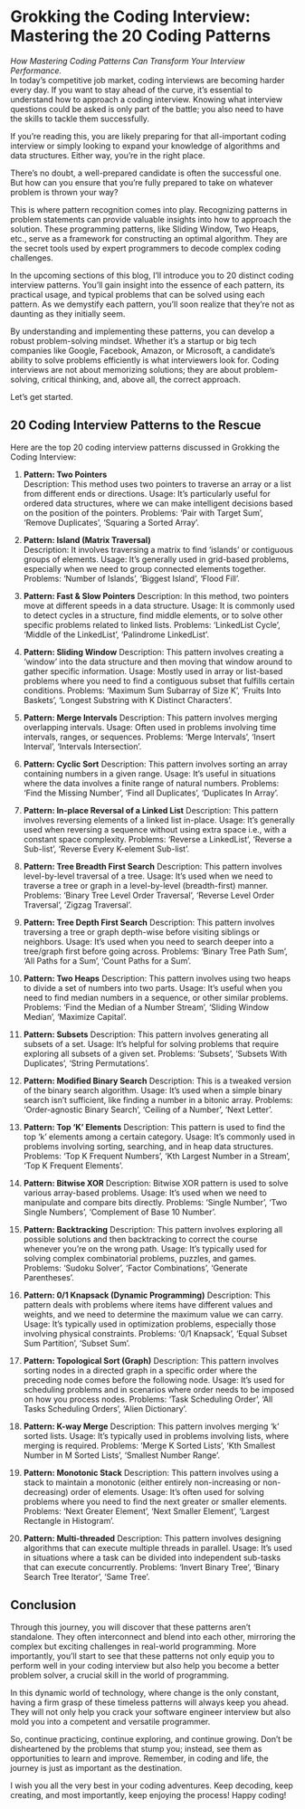 # Grokking the Coding Interview: Mastering the 20 Coding Patterns
_How Mastering Coding Patterns Can Transform Your Interview Performance._<br>
In today’s competitive job market, coding interviews are becoming harder every day. If you want to stay ahead of the curve, it’s essential to understand how to approach a coding interview. Knowing what interview questions could be asked is only part of the battle; you also need to have the skills to tackle them successfully.

If you’re reading this, you are likely preparing for that all-important coding interview or simply looking to expand your knowledge of algorithms and data structures. Either way, you’re in the right place.

There’s no doubt, a well-prepared candidate is often the successful one. But how can you ensure that you’re fully prepared to take on whatever problem is thrown your way?

This is where pattern recognition comes into play. Recognizing patterns in problem statements can provide valuable insights into how to approach the solution. These programming patterns, like Sliding Window, Two Heaps, etc., serve as a framework for constructing an optimal algorithm. They are the secret tools used by expert programmers to decode complex coding challenges.

In the upcoming sections of this blog, I’ll introduce you to 20 distinct coding interview patterns. You’ll gain insight into the essence of each pattern, its practical usage, and typical problems that can be solved using each pattern. As we demystify each pattern, you’ll soon realize that they’re not as daunting as they initially seem.

By understanding and implementing these patterns, you can develop a robust problem-solving mindset. Whether it’s a startup or big tech companies like Google, Facebook, Amazon, or Microsoft, a candidate’s ability to solve problems efficiently is what interviewers look for. Coding interviews are not about memorizing solutions; they are about problem-solving, critical thinking, and, above all, the correct approach.

Let’s get started.

## 20 Coding Interview Patterns to the Rescue
Here are the top 20 coding interview patterns discussed in Grokking the Coding Interview:

1. **Pattern: Two Pointers**<br>
   Description: This method uses two pointers to traverse an array or a list from different ends or directions.
   Usage: It’s particularly useful for ordered data structures, where we can make intelligent decisions based on the position of the pointers.
   Problems: ‘Pair with Target Sum’, ‘Remove Duplicates’, ‘Squaring a Sorted Array’.

2. **Pattern: Island (Matrix Traversal)**   
   Description: It involves traversing a matrix to find ‘islands’ or contiguous groups of elements.
   Usage: It’s generally used in grid-based problems, especially when we need to group connected elements together.
   Problems: ‘Number of Islands’, ‘Biggest Island’, ‘Flood Fill’.

3. **Pattern: Fast & Slow Pointers**
   Description: In this method, two pointers move at different speeds in a data structure.
   Usage: It is commonly used to detect cycles in a structure, find middle elements, or to solve other specific problems related to linked lists.
   Problems: ‘LinkedList Cycle’, ‘Middle of the LinkedList’, ‘Palindrome LinkedList’.

4. **Pattern: Sliding Window**
   Description: This pattern involves creating a ‘window’ into the data structure and then moving that window around to gather specific information.
   Usage: Mostly used in array or list-based problems where you need to find a contiguous subset that fulfills certain conditions.
   Problems: ‘Maximum Sum Subarray of Size K’, ‘Fruits Into Baskets’, ‘Longest Substring with K Distinct Characters’.

5. **Pattern: Merge Intervals**
   Description: This pattern involves merging overlapping intervals.
   Usage: Often used in problems involving time intervals, ranges, or sequences.
   Problems: ‘Merge Intervals’, ‘Insert Interval’, ‘Intervals Intersection’.

6. **Pattern: Cyclic Sort**
   Description: This pattern involves sorting an array containing numbers in a given range.
   Usage: It’s useful in situations where the data involves a finite range of natural numbers.
   Problems: ‘Find the Missing Number’, ‘Find all Duplicates’, ‘Duplicates In Array’.

7. **Pattern: In-place Reversal of a Linked List**
   Description: This pattern involves reversing elements of a linked list in-place.
   Usage: It’s generally used when reversing a sequence without using extra space i.e., with a constant space complexity.
   Problems: ‘Reverse a LinkedList’, ‘Reverse a Sub-list’, ‘Reverse Every K-element Sub-list’.

8. **Pattern: Tree Breadth First Search**
   Description: This pattern involves level-by-level traversal of a tree.
   Usage: It’s used when we need to traverse a tree or graph in a level-by-level (breadth-first) manner.
   Problems: ‘Binary Tree Level Order Traversal’, ‘Reverse Level Order Traversal’, ‘Zigzag Traversal’.

9. **Pattern: Tree Depth First Search**
   Description: This pattern involves traversing a tree or graph depth-wise before visiting siblings or neighbors.
   Usage: It’s used when you need to search deeper into a tree/graph first before going across.
   Problems: ‘Binary Tree Path Sum’, ‘All Paths for a Sum’, ‘Count Paths for a Sum’.

10. **Pattern: Two Heaps**
   Description: This pattern involves using two heaps to divide a set of numbers into two parts.
   Usage: It’s useful when you need to find median numbers in a sequence, or other similar problems.
   Problems: ‘Find the Median of a Number Stream’, ‘Sliding Window Median’, ‘Maximize Capital’.

11. **Pattern: Subsets**
   Description: This pattern involves generating all subsets of a set.
   Usage: It’s helpful for solving problems that require exploring all subsets of a given set.
   Problems: ‘Subsets’, ‘Subsets With Duplicates’, ‘String Permutations’.

12. **Pattern: Modified Binary Search**
   Description: This is a tweaked version of the binary search algorithm.
   Usage: It’s used when a simple binary search isn’t sufficient, like finding a number in a bitonic array.
   Problems: ‘Order-agnostic Binary Search’, ‘Ceiling of a Number’, ‘Next Letter’.

13. **Pattern: Top ‘K’ Elements**
   Description: This pattern is used to find the top ‘k’ elements among a certain category.
   Usage: It’s commonly used in problems involving sorting, searching, and in heap data structures.
   Problems: ‘Top K Frequent Numbers’, ‘Kth Largest Number in a Stream’, ‘Top K Frequent Elements’.

14. **Pattern: Bitwise XOR**
   Description: Bitwise XOR pattern is used to solve various array-based problems.
   Usage: It’s used when we need to manipulate and compare bits directly.
   Problems: ‘Single Number’, ‘Two Single Numbers’, ‘Complement of Base 10 Number’.

15. **Pattern: Backtracking**
   Description: This pattern involves exploring all possible solutions and then backtracking to correct the course whenever you’re on the wrong path.
   Usage: It’s typically used for solving complex combinatorial problems, puzzles, and games.
   Problems: ‘Sudoku Solver’, ‘Factor Combinations’, ‘Generate Parentheses’.

16. **Pattern: 0/1 Knapsack (Dynamic Programming)**
   Description: This pattern deals with problems where items have different values and weights, and we need to determine the maximum value we can carry.
   Usage: It’s typically used in optimization problems, especially those involving physical constraints.
   Problems: ‘0/1 Knapsack’, ‘Equal Subset Sum Partition’, ‘Subset Sum’.

17. **Pattern: Topological Sort (Graph)**
   Description: This pattern involves sorting nodes in a directed graph in a specific order where the preceding node comes before the following node.
   Usage: It’s used for scheduling problems and in scenarios where order needs to be imposed on how you process nodes.
   Problems: ‘Task Scheduling Order’, ‘All Tasks Scheduling Orders’, ‘Alien Dictionary’.

18. **Pattern: K-way Merge**
   Description: This pattern involves merging ‘k’ sorted lists.
   Usage: It’s typically used in problems involving lists, where merging is required.
   Problems: ‘Merge K Sorted Lists’, ‘Kth Smallest Number in M Sorted Lists’, ‘Smallest Number Range’.

19. **Pattern: Monotonic Stack**
   Description: This pattern involves using a stack to maintain a monotonic (either entirely non-increasing or non-decreasing) order of elements.
   Usage: It’s often used for solving problems where you need to find the next greater or smaller elements.
   Problems: ‘Next Greater Element’, ‘Next Smaller Element’, ‘Largest Rectangle in Histogram’.

20. **Pattern: Multi-threaded**
   Description: This pattern involves designing algorithms that can execute multiple threads in parallel.
   Usage: It’s used in situations where a task can be divided into independent sub-tasks that can execute concurrently.
   Problems: ‘Invert Binary Tree’, ‘Binary Search Tree Iterator’, ‘Same Tree’.

## Conclusion
Through this journey, you will discover that these patterns aren’t standalone. They often interconnect and blend into each other, mirroring the complex but exciting challenges in real-world programming. More importantly, you’ll start to see that these patterns not only equip you to perform well in your coding interview but also help you become a better problem solver, a crucial skill in the world of programming.

In this dynamic world of technology, where change is the only constant, having a firm grasp of these timeless patterns will always keep you ahead. They will not only help you crack your software engineer interview but also mold you into a competent and versatile programmer.

So, continue practicing, continue exploring, and continue growing. Don’t be disheartened by the problems that stump you; instead, see them as opportunities to learn and improve. Remember, in coding and life, the journey is just as important as the destination.

I wish you all the very best in your coding adventures. Keep decoding, keep creating, and most importantly, keep enjoying the process! Happy coding!

